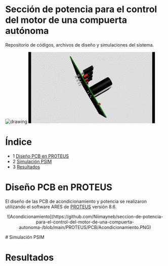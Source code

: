 # Sección de potencia para el control del motor de una compuerta autónoma
Repositorio de códigos, archivos de diseño y simulaciones del sistema.
<p align='left'>
    <img src="https://github.com/Niimayneb/seccion-de-potencia-para-el-control-del-motor-de-una-compuerta-autonoma-/blob/main/PROTEUS/Modelos%203D/Acondicionamiento_3D.gif" alt="drawing" width="400"/>
    <img src="https://github.com/Niimayneb/seccion-de-potencia-para-el-control-del-motor-de-una-compuerta-autonoma-/blob/main/PROTEUS/Modelos%203D/Potencia_3D.gif" alt="drawing" width="400"/>
</p>

# **Índice**   
- 1 [Diseño PCB en PROTEUS](#id1)
- 2 [Simulación PSIM](#id2)
- 3 [Resultados](#id3)

# Diseño PCB en PROTEUS <a name="id1"></a>
El diseño de las PCB de acondicionamiento y potencia se realizaron utilizando el software ARES de [PROTEUS](https://www.labcenter.com/) versión 8.6.
<p align='center'>
![Acondicionamiento](https://github.com/Niimayneb/seccion-de-potencia-para-el-control-del-motor-de-una-compuerta-autonoma-/blob/main/PROTEUS/PCB/Acondicionamiento.PNG)
</p>
# Simulación PSIM <a name="id2"></a>

# Resultados <a name="id3"></a>
